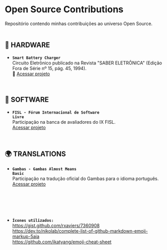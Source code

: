 # Open Source Contributions

Repositório contendo minhas contribuições ao universo Open Source.  
<br />

## :satellite: HARDWARE
* **<code>Smart Battery Charger</code>**  
Circuito Eletrônico publicado na Revista "SABER ELETRÔNICA" (Edição Fora de Série nº 15, pág. 45, 1994).  
📂 [Acessar projeto](https://github.com/fermyno/open-source-contributions/tree/main/hardware/smart-battery-charger)
<br />

## :floppy_disk: SOFTWARE
* **<code>FISL - Fórum Internacional de Software Livre</code>**  
Participação na banca de avaliadores do IX FISL.  
[Acessar projeto](https://github.com/fermyno/open-source-contributions/tree/main/software/fisl9)
<br />

## :earth_africa: TRANSLATIONS
* **<code>Gambas - Gambas Almost Means Basic</code>**  
Participação na tradução oficial do Gambas para o idioma português.  
[Acessar projeto](https://github.com/fermyno/open-source-contributions/tree/main/translation/gambas)
<br />
<br />
<br />
<br />

* **<code>Ícones utilizados:</code>**  
https://gist.github.com/rxaviers/7360908  
https://dev.to/nikolab/complete-list-of-github-markdown-emoji-markup-5aia  
https://github.com/ikatyang/emoji-cheat-sheet  
